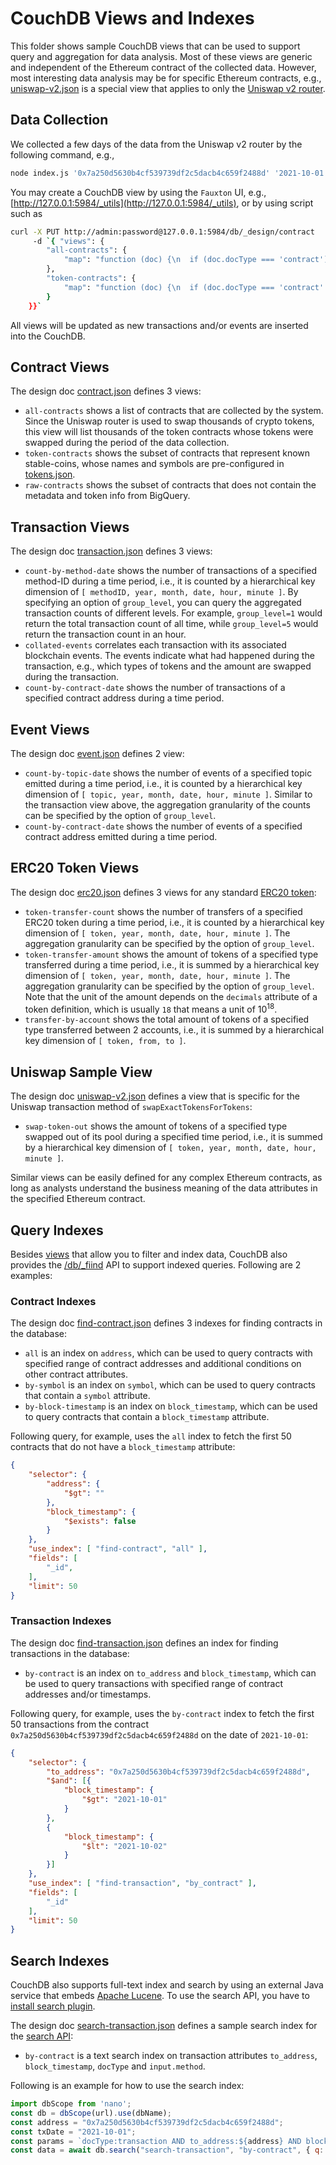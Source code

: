 # CouchDB Views and Indexes

This folder shows sample CouchDB views that can be used to support query and aggregation for data analysis.  Most of these views are generic and independent of the Ethereum contract of the collected data.  However, most interesting data analysis may be for specific Ethereum contracts, e.g., [uniswap-v2.json](./uniswap-v2.json) is a special view that applies to only the [Uniswap v2 router](https://etherscan.io/address/0x7a250d5630b4cf539739df2c5dacb4c659f2488d).

## Data Collection

We collected a few days of the data from the Uniswap v2 router by the following command, e.g.,

```bash
node index.js '0x7a250d5630b4cf539739df2c5dacb4c659f2488d' '2021-10-01' '2021-10-03'
```

You may create a CouchDB view by using the `Fauxton` UI, e.g., [http://127.0.0.1:5984/_utils](http://127.0.0.1:5984/_utils), or by using script such as

```bash
curl -X PUT http://admin:password@127.0.0.1:5984/db/_design/contract
     -d `{ "views": {
        "all-contracts": {
            "map": "function (doc) {\n  if (doc.docType === 'contract') {\n    emit(doc.address, doc.symbol);\n  }\n}"
        },
        "token-contracts": {
            "map": "function (doc) {\n  if (doc.docType === 'contract' && doc.symbol) {\n    emit(doc.symbol, {name: doc.name, decimals: doc.decimals});\n  }\n}"
        }
    }}`
```

All views will be updated as new transactions and/or events are inserted into the CouchDB.

## Contract Views

The design doc [contract.json](./contract.json) defines 3 views:

* `all-contracts` shows a list of contracts that are collected by the system.  Since the Uniswap router is used to swap thousands of crypto tokens, this view will list thousands of the token contracts whose tokens were swapped during the period of the data collection.
* `token-contracts` shows the subset of contracts that represent known stable-coins, whose names and symbols are pre-configured in [tokens.json](../config/tokens.json).
* `raw-contracts` shows the subset of contracts that does not contain the metadata and token info from BigQuery.

## Transaction Views

The design doc [transaction.json](./transaction.json) defines 3 views:

* `count-by-method-date` shows the number of transactions of a specified method-ID during a time period, i.e., it is counted by a hierarchical key dimension of `[ methodID, year, month, date, hour, minute ]`.  By specifying an option of `group_level`, you can query the aggregated transaction counts of different levels.  For example, `group_level=1` would return the total transaction count of all time, while `group_level=5` would return the transaction count in an hour.
* `collated-events` correlates each transaction with its associated blockchain events.  The events indicate what had happened during the transaction, e.g., which types of tokens and the amount are swapped during the transaction.
* `count-by-contract-date` shows the number of transactions of a specified contract address during a time period.

## Event Views

The design doc [event.json](./event.json) defines 2 view:

* `count-by-topic-date` shows the number of events of a specified topic emitted during a time period, i.e., it is counted by a hierarchical key dimension of `[ topic, year, month, date, hour, minute ]`.  Similar to the transaction view above, the aggregation granularity of the counts can be specified by the option of `group_level`.
* `count-by-contract-date` shows the number of events of a specified contract address emitted during a time period.

## ERC20 Token Views

The design doc [erc20.json](./erc20.json) defines 3 views for any standard [ERC20 token](https://ethereum.org/en/developers/docs/standards/tokens/erc-20/):

* `token-transfer-count` shows the number of transfers of a specified ERC20 token during a time period, i.e., it is counted by a hierarchical key dimension of `[ token, year, month, date, hour, minute ]`.  The aggregation granularity can be specified by the option of `group_level`.
* `token-transfer-amount` shows the amount of tokens of a specified type transferred during a time period, i.e., it is summed by a hierarchical key dimension of `[ token, year, month, date, hour, minute ]`.  The aggregation granularity can be specified by the option of `group_level`.  Note that the unit of the amount depends on the `decimals` attribute of a token definition, which is usually `18` that means a unit of 10<sup>18</sup>.
* `transfer-by-account` shows the total amount of tokens of a specified type transferred between 2 accounts, i.e., it is summed by a hierarchical key dimension of `[ token, from, to ]`.

## Uniswap Sample View

The design doc [uniswap-v2.json](./uniswap-v2.json) defines a view that is specific for the Uniswap transaction method of `swapExactTokensForTokens`:

* `swap-token-out` shows the amount of tokens of a specified type swapped out of its pool during a specified time period, i.e., it is summed by a hierarchical key dimension of `[ token, year, month, date, hour, minute ]`.

Similar views can be easily defined for any complex Ethereum contracts, as long as analysts understand the business meaning of the data attributes in the specified Ethereum contract.

## Query Indexes

Besides [views](https://docs.couchdb.org/en/stable/ddocs/views/index.html) that allow you to filter and index data, CouchDB also provides the [/db/_fiind](https://docs.couchdb.org/en/stable/api/database/find.html) API to support indexed queries.  Following are 2 examples:

### Contract Indexes

The design doc [find-contract.json](./find-contract.json) defines 3 indexes for finding contracts in the database:

* `all` is an index on `address`, which can be used to query contracts with specified range of contract addresses and additional conditions on other contract attributes.
* `by-symbol` is an index on `symbol`, which can be used to query contracts that contain a `symbol` attribute.
* `by-block-timestamp` is an index on `block_timestamp`, which can be used to query contracts that contain a `block_timestamp` attribute.

Following query, for example, uses the `all` index to fetch the first 50 contracts that do not have a `block_timestamp` attribute:

```json
{
    "selector": {
        "address": {
            "$gt": ""
        },
        "block_timestamp": {
            "$exists": false
        }
    },
    "use_index": [ "find-contract", "all" ],
    "fields": [
        "_id",
    ],
    "limit": 50
}
```

### Transaction Indexes

The design doc [find-transaction.json](./find-transaction.json) defines an index for finding transactions in the database:

* `by-contract` is an index on `to_address` and `block_timestamp`, which can be used to query transactions with specified range of contract addresses and/or timestamps.

Following query, for example, uses the `by-contract` index to fetch the first 50 transactions from the contract `0x7a250d5630b4cf539739df2c5dacb4c659f2488d` on the date of `2021-10-01`:

```json
{
    "selector": {
        "to_address": "0x7a250d5630b4cf539739df2c5dacb4c659f2488d",
        "$and": [{
            "block_timestamp": {
                "$gt": "2021-10-01"
            }
        },
        {
            "block_timestamp": {
                "$lt": "2021-10-02"
            }
        }]
    },
    "use_index": [ "find-transaction", "by_contract" ],
    "fields": [
        "_id"
    ],
    "limit": 50
}
```

## Search Indexes

CouchDB also supports full-text index and search by using an external Java service that embeds [Apache Lucene](https://lucene.apache.org/).  To use the search API, you have to [install search plugin](https://docs.couchdb.org/en/stable/install/search.html#install-search).

The design doc [search-transaction.json](./search-transaction.json) defines a sample search index for the [search API](https://docs.couchdb.org/en/stable/ddocs/search.html):

* `by-contract` is a text search index on transaction attributes `to_address`, `block_timestamp`, `docType` and `input.method`.

Following is an example for how to use the search index:

```js
import dbScope from 'nano';
const db = dbScope(url).use(dbName);
const address = "0x7a250d5630b4cf539739df2c5dacb4c659f2488d";
const txDate = "2021-10-01";
const params = `docType:transaction AND to_address:${address} AND block_timestamp:${txDate}*`;
const data = await db.search("search-transaction", "by-contract", { q: params });
```